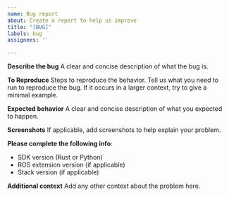 ```yaml
---
name: Bug report
about: Create a report to help us improve
title: "[BUG]"
labels: bug
assignees: ''

---
```


**Describe the bug**
A clear and concise description of what the bug is.

**To Reproduce**
Steps to reproduce the behavior. Tell us what you need to run to reproduce the bug. If it occurs in a larger context, try to give a minimal example.

**Expected behavior**
A clear and concise description of what you expected to happen.

**Screenshots**
If applicable, add screenshots to help explain your problem.

**Please complete the following info**:

- SDK version (Rust or Python)
- ROS extension version (if applicable)
- Stack version (if applicable)

**Additional context**
Add any other context about the problem here.
